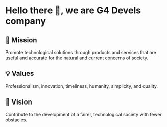 # Hello there 👋, we are G4 Devels company

## 🎯 Mission
Promote technological solutions through products and services that are useful and accurate for the natural and current concerns of society.

## 💡 Values
Professionalism, innovation, timeliness, humanity, simplicity, and quality.

## 👀 Vision
Contribute to the development of a fairer, technological society with fewer obstacles.



<!--

**Here are some ideas to get you started:**

🙋‍♀️ A short introduction - what is your organization all about?
🌈 Contribution guidelines - how can the community get involved?
👩‍💻 Useful resources - where can the community find your docs? Is there anything else the community should know?
🍿 Fun facts - what does your team eat for breakfast?
🧙 Remember, you can do mighty things with the power of [Markdown](https://docs.github.com/github/writing-on-github/getting-started-with-writing-and-formatting-on-github/basic-writing-and-formatting-syntax)
-->
